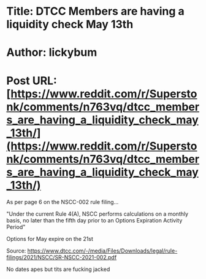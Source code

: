# Title: DTCC Members are having a liquidity check May 13th
# Author: lickybum
# Post URL: [https://www.reddit.com/r/Superstonk/comments/n763vq/dtcc_members_are_having_a_liquidity_check_may_13th/](https://www.reddit.com/r/Superstonk/comments/n763vq/dtcc_members_are_having_a_liquidity_check_may_13th/)


As per page 6 on the NSCC-002 rule filing...

"Under the current Rule 4(A), NSCC performs calculations on a monthly basis, no later than the fifth day prior to an Options Expiration Activity Period"

Options for May expire on the 21st

Source: https://www.dtcc.com/-/media/Files/Downloads/legal/rule-filings/2021/NSCC/SR-NSCC-2021-002.pdf

No dates apes but tits are fucking jacked